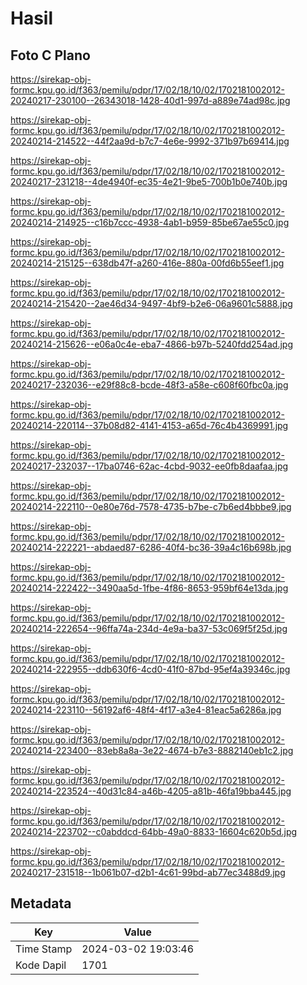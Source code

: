 # Hasil

## Foto C Plano

https://sirekap-obj-formc.kpu.go.id/f363/pemilu/pdpr/17/02/18/10/02/1702181002012-20240217-230100--26343018-1428-40d1-997d-a889e74ad98c.jpg

https://sirekap-obj-formc.kpu.go.id/f363/pemilu/pdpr/17/02/18/10/02/1702181002012-20240214-214522--44f2aa9d-b7c7-4e6e-9992-371b97b69414.jpg

https://sirekap-obj-formc.kpu.go.id/f363/pemilu/pdpr/17/02/18/10/02/1702181002012-20240217-231218--4de4940f-ec35-4e21-9be5-700b1b0e740b.jpg

https://sirekap-obj-formc.kpu.go.id/f363/pemilu/pdpr/17/02/18/10/02/1702181002012-20240214-214925--c16b7ccc-4938-4ab1-b959-85be67ae55c0.jpg

https://sirekap-obj-formc.kpu.go.id/f363/pemilu/pdpr/17/02/18/10/02/1702181002012-20240214-215125--638db47f-a260-416e-880a-00fd6b55eef1.jpg

https://sirekap-obj-formc.kpu.go.id/f363/pemilu/pdpr/17/02/18/10/02/1702181002012-20240214-215420--2ae46d34-9497-4bf9-b2e6-06a9601c5888.jpg

https://sirekap-obj-formc.kpu.go.id/f363/pemilu/pdpr/17/02/18/10/02/1702181002012-20240214-215626--e06a0c4e-eba7-4866-b97b-5240fdd254ad.jpg

https://sirekap-obj-formc.kpu.go.id/f363/pemilu/pdpr/17/02/18/10/02/1702181002012-20240217-232036--e29f88c8-bcde-48f3-a58e-c608f60fbc0a.jpg

https://sirekap-obj-formc.kpu.go.id/f363/pemilu/pdpr/17/02/18/10/02/1702181002012-20240214-220114--37b08d82-4141-4153-a65d-76c4b4369991.jpg

https://sirekap-obj-formc.kpu.go.id/f363/pemilu/pdpr/17/02/18/10/02/1702181002012-20240217-232037--17ba0746-62ac-4cbd-9032-ee0fb8daafaa.jpg

https://sirekap-obj-formc.kpu.go.id/f363/pemilu/pdpr/17/02/18/10/02/1702181002012-20240214-222110--0e80e76d-7578-4735-b7be-c7b6ed4bbbe9.jpg

https://sirekap-obj-formc.kpu.go.id/f363/pemilu/pdpr/17/02/18/10/02/1702181002012-20240214-222221--abdaed87-6286-40f4-bc36-39a4c16b698b.jpg

https://sirekap-obj-formc.kpu.go.id/f363/pemilu/pdpr/17/02/18/10/02/1702181002012-20240214-222422--3490aa5d-1fbe-4f86-8653-959bf64e13da.jpg

https://sirekap-obj-formc.kpu.go.id/f363/pemilu/pdpr/17/02/18/10/02/1702181002012-20240214-222654--96ffa74a-234d-4e9a-ba37-53c069f5f25d.jpg

https://sirekap-obj-formc.kpu.go.id/f363/pemilu/pdpr/17/02/18/10/02/1702181002012-20240214-222955--ddb630f6-4cd0-41f0-87bd-95ef4a39346c.jpg

https://sirekap-obj-formc.kpu.go.id/f363/pemilu/pdpr/17/02/18/10/02/1702181002012-20240214-223110--56192af6-48f4-4f17-a3e4-81eac5a6286a.jpg

https://sirekap-obj-formc.kpu.go.id/f363/pemilu/pdpr/17/02/18/10/02/1702181002012-20240214-223400--83eb8a8a-3e22-4674-b7e3-8882140eb1c2.jpg

https://sirekap-obj-formc.kpu.go.id/f363/pemilu/pdpr/17/02/18/10/02/1702181002012-20240214-223524--40d31c84-a46b-4205-a81b-46fa19bba445.jpg

https://sirekap-obj-formc.kpu.go.id/f363/pemilu/pdpr/17/02/18/10/02/1702181002012-20240214-223702--c0abddcd-64bb-49a0-8833-16604c620b5d.jpg

https://sirekap-obj-formc.kpu.go.id/f363/pemilu/pdpr/17/02/18/10/02/1702181002012-20240217-231518--1b061b07-d2b1-4c61-99bd-ab77ec3488d9.jpg


## Metadata

| Key        | Value               |
| ---------- | ------------------- |
| Time Stamp | 2024-03-02 19:03:46 |
| Kode Dapil | 1701                |



